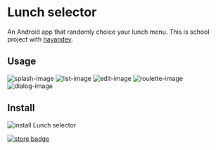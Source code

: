 Lunch selector
==============

An Android app that randomly choice your lunch menu.
This is school project with [hayandev][].

[hayandev]: https://github.com/hayandev


Usage
-----

![splash-image][]
![list-image][]
![edit-image][]
![roulette-image][]
![dialog-image][]

[splash-image]: https://raw.github.com/Kjwon15/lunch-selector/master/artwork/en-splash.png
[list-image]: https://raw.github.com/Kjwon15/lunch-selector/master/artwork/en-list.png
[edit-image]: https://raw.github.com/Kjwon15/lunch-selector/master/artwork/en-edit.png
[roulette-image]: https://raw.github.com/Kjwon15/lunch-selector/master/artwork/en-roulette.png
[dialog-image]: https://raw.github.com/Kjwon15/lunch-selector/master/artwork/en-dialog.png


Install
-------

![install Lunch selector][qrcode]

[![store badge][]][market link]

[qrcode]: http://chart.apis.google.com/chart?cht=qr&chs=300x300&chl=https%3A//play.google.com/store/apps/details%3Fid%3Dkr.ac.dju.launch&chld=H|0
[store badge]: https://developer.android.com/images/brand/en_generic_rgb_wo_45.png
[market link]: https://play.google.com/store/apps/details?id=kr.ac.dju.launch
